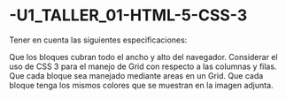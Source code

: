 # -U1_TALLER_01-HTML-5-CSS-3
Tener en cuenta las siguientes especificaciones:

Que los bloques cubran todo el ancho y alto del navegador.
Considerar el uso de CSS 3 para el manejo de Grid con respecto a las columnas y filas.
Que cada bloque sea manejado mediante areas en un Grid.
Que cada bloque tenga los mismos colores que se muestran en la imagen adjunta. 
